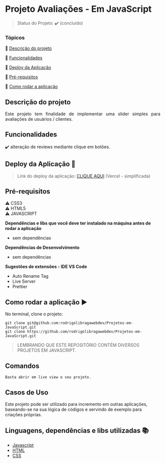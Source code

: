 <h1>Projeto Avaliações - Em JavaScript</h1>

<p align="center">
  
</p>

> Status do Projeto: :heavy_check_mark: (concluido)

<!-- > Status do Proheto: :large_orange_circle: (em andamento) -->

### Tópicos

:small_blue_diamond: [Descrição do projeto](#descrição-do-projeto)

:small_blue_diamond: [Funcionalidades](#funcionalidades)

:small_blue_diamond: [Deploy da Aplicação](#deploy-da-aplicação-dash)

:small_blue_diamond: [Pré-requisitos](#pré-requisitos)

:small_blue_diamond: [Como rodar a aplicação](#como-rodar-a-aplicação-arrow_forward)

## Descrição do projeto

<p align="justify">
  Este projeto tem finalidade de implementar uma slider simples para avaliações de usuários / clientes.
</p>

## Funcionalidades

:heavy_check_mark: alteração de reviews mediante clique em botões.

## Deploy da Aplicação :dash:

> Link do deploy da aplicação: <a href="projeto-reviews.vercel.app">CLIQUE AQUI</a> (Vercel - simplificada)

## Pré-requisitos

:warning: CSS3<br>
:warning: HTML5<br>
:warning: JAVASCRIPT<br>

<strong>Dependências e libs que você deve ter instalado na máquina antes de rodar a aplicação</strong>

- sem dependências

<strong>Dependências de Desenvolvimento</strong>

- sem dependências

<strong>Sugestões de extensões - IDE VS Code</strong>

- Auto Rename Tag
- Live Server
- Prettier

## Como rodar a aplicação :arrow_forward:

No terminal, clone o projeto:

```
git clone git@github.com:rodrigolibragawebdev/Projetos-em-JavaScript.git
git clone https://github.com/rodrigolibragawebdev/Projetos-em-JavaScript.git
```

> LEMBRANDO QUE ESTE REPOSITÓRIO CONTÉM DIVERSOS PROJETOS EM JAVASCRIPT.

## Comandos

```
Basta abrir em live view o seu projeto.
```

## Casos de Uso

Este projeto pode ser utilizado para incremento em outras aplicações, baseando-se na sua lógica de códigos e servindo de exemplo para criações próprias.

## Linguagens, dependências e libs utilizadas :books:

- [Javascript](#)
- [HTML](#)
- [CSS](#)
